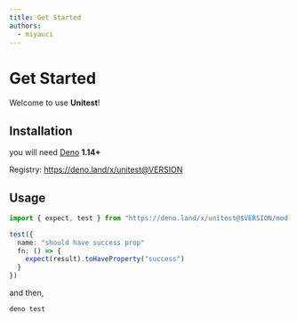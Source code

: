 ```yaml
---
title: Get Started
authors:
  - miyauci
---
```


# Get Started

Welcome to use **Unitest**!

## Installation

you will need [Deno](https://deno.land/#installation) **1.14+**

Registry: <https://deno.land/x/unitest@VERSION>

## Usage

```ts
import { expect, test } from "https://deno.land/x/unitest@$VERSION/mod.ts";

test({
  name: "should have success prop"
  fn: () => {
    expect(result).toHaveProperty("success")
  }
})
```

and then,

`deno test`
